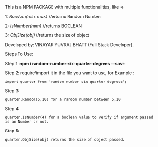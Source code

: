 This is a NPM PACKAGE with multiple functionalities, like =>

1: _Random(min, max)_ //returns Random Number
 
2: _IsNumber(num)_ //returns BOOLEAN

3: _ObjSize(obj)_ //returns the size of object 


Developed by: VINAYAK YUVRAJ BHATT (Full Stack Developer).




Steps To Use:

Step 1: **npm i random-number-six-quarter-degrees --save**

Step 2: require/import it in the file you want to use, for Example :
 
    import quarter from 'random-number-six-quarter-degrees';

Step 3:    

    quarter.Random(5,10) for a random number between 5,10

Step 4:
 
    quarter.IsNumber(4) for a boolean value to verify if argument passed is an Number or not.

Step 5:
    
    quarter.ObjSize(obj) returns the size of object passed.